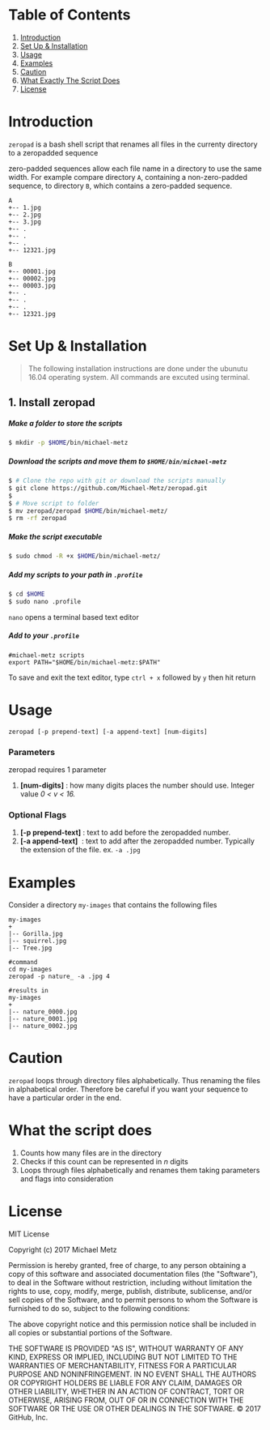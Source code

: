 # Table of Contents
1. [Introduction](#introduction)
2. [Set Up & Installation](#setup-and-installation)
3. [Usage](#usage)
4. [Examples](#examples) 
5. [Caution](#caution)
6. [What Exactly The Script Does](#what-exactly-the-script-does)
7. [License](#license)

<a name="introduction"></a>
# Introduction
`zeropad` is a bash shell script that renames all files in the currenty directory to a zeropadded sequence

zero-padded sequences allow each file name in a directory to use the same width. For example compare directory `A`, containing a non-zero-padded sequence, to directory `B`, which contains a zero-padded sequence.

```
A
+-- 1.jpg
+-- 2.jpg
+-- 3.jpg
+-- .
+-- .
+-- .
+-- 12321.jpg
```

```
B
+-- 00001.jpg
+-- 00002.jpg
+-- 00003.jpg
+-- .
+-- .
+-- .
+-- 12321.jpg
```

<a name="setup-and-installation"></a>
# Set Up & Installation
> The following installation instructions are done under the ubunutu 16.04 operating system.  All commands are excuted using terminal.

## 1. Install zeropad

##### Make a folder to store the scripts
```sh
$ mkdir -p $HOME/bin/michael-metz
```
##### Download the scripts and move them to `$HOME/bin/michael-metz`
```sh
$ # Clone the repo with git or download the scripts manually
$ git clone https://github.com/Michael-Metz/zeropad.git
$
$ # Move script to folder
$ mv zeropad/zeropad $HOME/bin/michael-metz/
$ rm -rf zeropad
```
##### Make the script executable
```sh
$ sudo chmod -R +x $HOME/bin/michael-metz/
```
##### Add my scripts to your path in `.profile`
```sh
$ cd $HOME
$ sudo nano .profile
```
`nano` opens a terminal based text editor 

##### Add to your `.profile` 

```
#michael-metz scripts
export PATH="$HOME/bin/michael-metz:$PATH"
```
To save and exit the text editor, type `ctrl + x` followed by `y` then hit return

<a name="usage"></a>

# Usage

`zeropad [-p prepend-text] [-a append-text] [num-digits]`

### Parameters 
zeropad requires 1 parameter

1. **[num-digits]** : how many digits places the number should use. Integer value *0 < v < 16.*

### Optional Flags

1. **[-p prepend-text]** : text to add before the zeropadded number.
2. **[-a append-text]** &nbsp;: text to add after the zeropadded number.  Typically the extension of the file. ex. `-a .jpg`

<a name="examples"></a>
# Examples

Consider a directory `my-images` that contains the following files

```
my-images
+
|-- Gorilla.jpg
|-- squirrel.jpg
|-- Tree.jpg
```

```
#command
cd my-images
zeropad -p nature_ -a .jpg 4

#results in
my-images
+
|-- nature_0000.jpg
|-- nature_0001.jpg
|-- nature_0002.jpg
```
<a name="caution"></a>
# Caution
`zeropad` loops through directory files alphabetically.  Thus renaming the files in alphabetical order.  Therefore be careful if you want your sequence to have a particular order in the end.

<a name="what-exactly-the-script-does"></a>
# What the script does
1. Counts how many files are in the directory
2. Checks if this count can be represented in *n* digits
3. Loops through files alphabetically and renames them taking parameters and flags into consideration

<a name="license"></a>
# License

MIT License

Copyright (c) 2017 Michael Metz

Permission is hereby granted, free of charge, to any person obtaining a copy
of this software and associated documentation files (the "Software"), to deal
in the Software without restriction, including without limitation the rights
to use, copy, modify, merge, publish, distribute, sublicense, and/or sell
copies of the Software, and to permit persons to whom the Software is
furnished to do so, subject to the following conditions:

The above copyright notice and this permission notice shall be included in all
copies or substantial portions of the Software.

THE SOFTWARE IS PROVIDED "AS IS", WITHOUT WARRANTY OF ANY KIND, EXPRESS OR
IMPLIED, INCLUDING BUT NOT LIMITED TO THE WARRANTIES OF MERCHANTABILITY,
FITNESS FOR A PARTICULAR PURPOSE AND NONINFRINGEMENT. IN NO EVENT SHALL THE
AUTHORS OR COPYRIGHT HOLDERS BE LIABLE FOR ANY CLAIM, DAMAGES OR OTHER
LIABILITY, WHETHER IN AN ACTION OF CONTRACT, TORT OR OTHERWISE, ARISING FROM,
OUT OF OR IN CONNECTION WITH THE SOFTWARE OR THE USE OR OTHER DEALINGS IN THE
SOFTWARE.
© 2017 GitHub, Inc.
